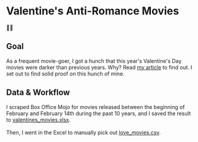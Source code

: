 # Valentine's Anti-Romance Movies
🖤💔

## Goal
As a frequent movie-goer, I got a hunch that this year's Valentine's Day movies were darker than previous years. Why? Read [my article](https://tiff-xwang.github.io/valentines-movies/) to find out. I set out to find solid proof on this hunch of mine. 

## Data & Workflow
I scraped Box Office Mojo for movies released between the beginning of February and February 14th during the past 10 years, and I saved the result to [valentines_movies.xlsx](valentines_movies.xlsx).
<br></br>
Then, I went in the Excel to manually pick out [love_movies.csv](love_movies.csv). 
